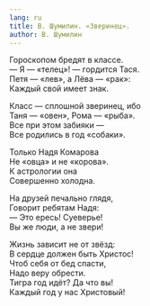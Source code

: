```yaml
---
lang: ru
title: В. Шумилин. «Зверинец».
author: В. Шумилин
---
```


Гороскопом бредят в классе.  
— Я — «телец»! — гордится Тася.  
Петя — «лев», а Лёва — «рак»:  
Каждый свой имеет знак.

Класс — сплошной зверинец, ибо  
Таня — «овен», Рома — «рыба».  
Все при этом забияки —  
Все родились в год «собаки». 

Только Надя Комарова  
Не «овца» и не «корова».  
К астрологии она  
Совершенно холодна.

На друзей печально глядя,  
Говорит ребятам Надя:  
— Это ересь! Суеверье!  
Вы же люди, а не звери!

Жизнь зависит не от звёзд:  
В сердце должен быть Христос!  
Чтоб себя от бед спасти,  
Надо веру обрести.  
Тигра год идёт? Да что вы!  
Каждый год у нас Христовый! 
